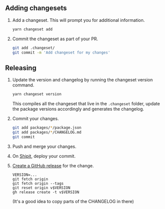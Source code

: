 ## Adding changesets

1. Add a changeset. This will prompt you for additional information.

   ```bash
   yarn changeset add
   ```

2. Commit the changeset as part of your PR.

   ```bash
   git add .changeset/
   git commit -m 'Add changeset for my changes'
   ```

## Releasing

1.  Update the version and changelog by running the changeset version command.

    ```bash
    yarn changeset version
    ```

    This compiles all the changeset that live in the `.changeset` folder, update the package versions accordingly and generates the changelog.

2.  Commit your changes.

    ```bash
    git add packages/*/package.json
    git add packages/*/CHANGELOG.md
    git commit
    ```

3. Push and merge your changes.

3. On [Shipit](https://shipit.shopify.io/shopify/liquid-language-server), deploy your commit.

4. [Create a GitHub release](https://github.com/Shopify/theme-check-js/releases/new) for the change.

   ```
   VERSION=...
   git fetch origin
   git fetch origin --tags
   git reset origin v$VERSION
   gh release create -t v$VERSION
   ```

   (It's a good idea to copy parts of the CHANGELOG in there)
